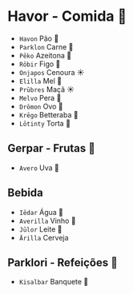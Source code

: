 # Havor - Comida 🌱

-   `Havon` Pão 🌱
-   `Parklon` Carne 🌱
-   `Pēko` Azeitona 🌙
-   `Rōbir` Figo 🌊
-   `Onjapos` Cenoura ☀️
-   `Elilla` Mel 🌊
-   `Prūbres` Maçã ☀️
-   `Melvo` Pera 🌙
-   `Drōmon` Ovo 🌱
-   `Krēgo` Betteraba 🌙
-   `Lōtinty` Torta 🌙

## Gerpar - Frutas 🌙

-   `Avero` Uva 🌙

## Bebida

-   `Iēdar` Água 🌊
-   `Averilla` Vinho 🌊
-   `Jūlor` Leite 🌊
-   `Ārilla` Cerveja

## Parklori - Refeições 🌱

-   `Kisalbar` Banquete 🌊
